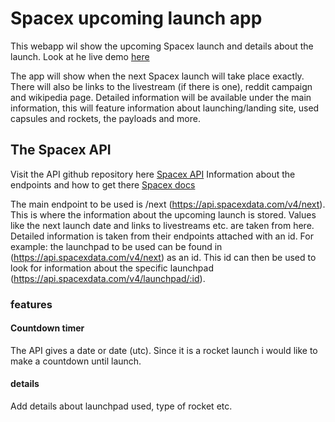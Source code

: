 # Spacex upcoming launch app

This webapp wil show the upcoming Spacex launch and details about the launch. Look at he live demo [here](https://jimmydekroon.github.io/web-app-from-scratch-2021/)

The app will show when the next Spacex launch will take place exactly. There will also be links to the livestream (if there is one), reddit campaign and wikipedia page. Detailed information will be available under the main information, this will feature information about launching/landing site, used capsules and rockets, the payloads and more.

## The Spacex API

Visit the API github repository here [Spacex API](https://github.com/r-spacex/SpaceX-API)
Information about the endpoints and how to get there [Spacex docs](https://github.com/r-spacex/SpaceX-API/blob/master/docs/v4/README.md)

The main endpoint to be used is /next (https://api.spacexdata.com/v4/next). This is where the information about the upcoming launch is stored. Values like the next launch date and links to livestreams etc. are taken from here. Detailed information is taken from their endpoints attached with an id. For example: the launchpad to be used can be found in (https://api.spacexdata.com/v4/next) as an id. This id can then be used to look for information about the specific launchpad (https://api.spacexdata.com/v4/launchpad/:id). 

### features

#### Countdown timer
The API gives a date or date (utc). Since it is a rocket launch i would like to make a countdown until launch.

#### details

Add details about launchpad used, type of rocket etc.


